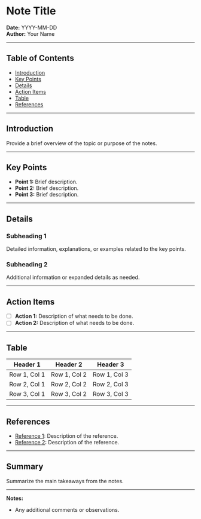 # Note Title

**Date:** YYYY-MM-DD  
**Author:** Your Name

---

## Table of Contents
- [Introduction](#introduction)
- [Key Points](#key-points)
- [Details](#details)
- [Action Items](#action-items)
- [Table](#table)
- [References](#references)

---

## Introduction
Provide a brief overview of the topic or purpose of the notes.

---

## Key Points
- **Point 1:** Brief description.
- **Point 2:** Brief description.
- **Point 3:** Brief description.

---

## Details
### Subheading 1
Detailed information, explanations, or examples related to the key points.

### Subheading 2
Additional information or expanded details as needed.

---

## Action Items
- [ ] **Action 1:** Description of what needs to be done.
- [ ] **Action 2:** Description of what needs to be done.

---

## Table
| Header 1    | Header 2    | Header 3    |
|-------------|-------------|-------------|
| Row 1, Col 1| Row 1, Col 2| Row 1, Col 3|
| Row 2, Col 1| Row 2, Col 2| Row 2, Col 3|
| Row 3, Col 1| Row 3, Col 2| Row 3, Col 3|

---

## References
- [Reference 1](URL): Description of the reference.
- [Reference 2](URL): Description of the reference.

---

## Summary
Summarize the main takeaways from the notes.

---

**Notes:**
- Any additional comments or observations.
